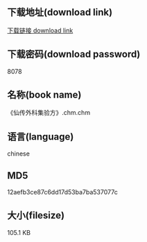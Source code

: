 ## 下载地址(download link)
[下载链接 download link](https://voluble-croquembouche-d321dc.netlify.app/?s=%E3%80%8A%E4%BB%99%E4%BC%A0%E5%A4%96%E7%A7%91%E9%9B%86%E9%AA%8C%E6%96%B9%E3%80%8B.chm)

## 下载密码(download password)
8078

## 名称(book name)
《仙传外科集验方》.chm.chm

## 语言(language)
chinese

## MD5
12aefb3ce87c6dd17d53ba7ba537077c

## 大小(filesize)
105.1 KB
